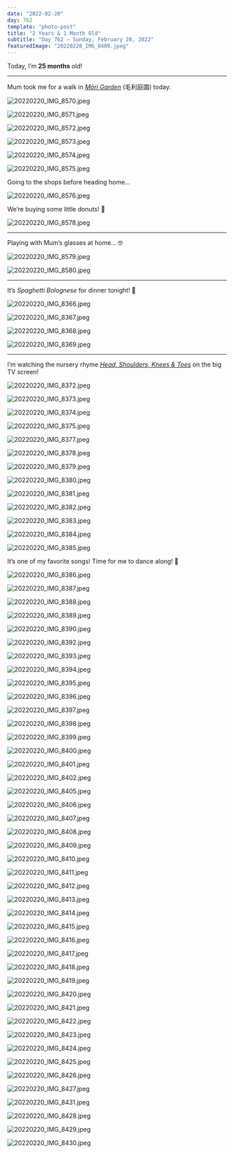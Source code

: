 ```yaml
---
date: "2022-02-20"
day: 762
template: "photo-post"
title: "2 Years & 1 Month Old"
subtitle: "Day 762 – Sunday, February 20, 2022"
featuredImage: "20220220_IMG_8409.jpeg"
---
```


Today, I’m <b>25 months</b> old!

<hr />

Mum took me for a walk in _<a href="https://goo.gl/maps/jDbDep9vM4K8Zj447">Mōri Garden</a>_ (毛利庭園) today.

![20220220_IMG_8570.jpeg](20220220_IMG_8570.jpeg)

![20220220_IMG_8571.jpeg](20220220_IMG_8571.jpeg)

![20220220_IMG_8572.jpeg](20220220_IMG_8572.jpeg)

![20220220_IMG_8573.jpeg](20220220_IMG_8573.jpeg)

![20220220_IMG_8574.jpeg](20220220_IMG_8574.jpeg)

![20220220_IMG_8575.jpeg](20220220_IMG_8575.jpeg)

Going to the shops before heading home…

![20220220_IMG_8576.jpeg](20220220_IMG_8576.jpeg)

We’re buying some little donuts! 🍩

![20220220_IMG_8578.jpeg](20220220_IMG_8578.jpeg)

<hr />

Playing with Mum’s glasses at home… 🤓

![20220220_IMG_8579.jpeg](20220220_IMG_8579.jpeg)

![20220220_IMG_8580.jpeg](20220220_IMG_8580.jpeg)

<hr />

It’s _Spaghetti Bolognese_ for dinner tonight! 🍝

![20220220_IMG_8366.jpeg](20220220_IMG_8366.jpeg)

![20220220_IMG_8367.jpeg](20220220_IMG_8367.jpeg)

![20220220_IMG_8368.jpeg](20220220_IMG_8368.jpeg)

![20220220_IMG_8369.jpeg](20220220_IMG_8369.jpeg)

<hr />

I’m watching the nursery rhyme _<a href="https://www.youtube.com/watch?v=QA48wTGbU7A">Head, Shoulders, Knees & Toes</a>_ on the big TV screen!

![20220220_IMG_8372.jpeg](20220220_IMG_8372.jpeg)

![20220220_IMG_8373.jpeg](20220220_IMG_8373.jpeg)

![20220220_IMG_8374.jpeg](20220220_IMG_8374.jpeg)

![20220220_IMG_8375.jpeg](20220220_IMG_8375.jpeg)

![20220220_IMG_8377.jpeg](20220220_IMG_8377.jpeg)

![20220220_IMG_8378.jpeg](20220220_IMG_8378.jpeg)

![20220220_IMG_8379.jpeg](20220220_IMG_8379.jpeg)

![20220220_IMG_8380.jpeg](20220220_IMG_8380.jpeg)

![20220220_IMG_8381.jpeg](20220220_IMG_8381.jpeg)

![20220220_IMG_8382.jpeg](20220220_IMG_8382.jpeg)

![20220220_IMG_8383.jpeg](20220220_IMG_8383.jpeg)

![20220220_IMG_8384.jpeg](20220220_IMG_8384.jpeg)

![20220220_IMG_8385.jpeg](20220220_IMG_8385.jpeg)

It’s one of my favorite songs! Time for me to dance along! 🕺

![20220220_IMG_8386.jpeg](20220220_IMG_8386.jpeg)

![20220220_IMG_8387.jpeg](20220220_IMG_8387.jpeg)

![20220220_IMG_8388.jpeg](20220220_IMG_8388.jpeg)

![20220220_IMG_8389.jpeg](20220220_IMG_8389.jpeg)

![20220220_IMG_8390.jpeg](20220220_IMG_8390.jpeg)

![20220220_IMG_8392.jpeg](20220220_IMG_8392.jpeg)

![20220220_IMG_8393.jpeg](20220220_IMG_8393.jpeg)

![20220220_IMG_8394.jpeg](20220220_IMG_8394.jpeg)

![20220220_IMG_8395.jpeg](20220220_IMG_8395.jpeg)

![20220220_IMG_8396.jpeg](20220220_IMG_8396.jpeg)

![20220220_IMG_8397.jpeg](20220220_IMG_8397.jpeg)

![20220220_IMG_8398.jpeg](20220220_IMG_8398.jpeg)

![20220220_IMG_8399.jpeg](20220220_IMG_8399.jpeg)

![20220220_IMG_8400.jpeg](20220220_IMG_8400.jpeg)

![20220220_IMG_8401.jpeg](20220220_IMG_8401.jpeg)

![20220220_IMG_8402.jpeg](20220220_IMG_8402.jpeg)

![20220220_IMG_8405.jpeg](20220220_IMG_8405.jpeg)

![20220220_IMG_8406.jpeg](20220220_IMG_8406.jpeg)

![20220220_IMG_8407.jpeg](20220220_IMG_8407.jpeg)

![20220220_IMG_8408.jpeg](20220220_IMG_8408.jpeg)

![20220220_IMG_8409.jpeg](20220220_IMG_8409.jpeg)

![20220220_IMG_8410.jpeg](20220220_IMG_8410.jpeg)

![20220220_IMG_8411.jpeg](20220220_IMG_8411.jpeg)

![20220220_IMG_8412.jpeg](20220220_IMG_8412.jpeg)

![20220220_IMG_8413.jpeg](20220220_IMG_8413.jpeg)

![20220220_IMG_8414.jpeg](20220220_IMG_8414.jpeg)

![20220220_IMG_8415.jpeg](20220220_IMG_8415.jpeg)

![20220220_IMG_8416.jpeg](20220220_IMG_8416.jpeg)

![20220220_IMG_8417.jpeg](20220220_IMG_8417.jpeg)

![20220220_IMG_8418.jpeg](20220220_IMG_8418.jpeg)

![20220220_IMG_8419.jpeg](20220220_IMG_8419.jpeg)

![20220220_IMG_8420.jpeg](20220220_IMG_8420.jpeg)

![20220220_IMG_8421.jpeg](20220220_IMG_8421.jpeg)

![20220220_IMG_8422.jpeg](20220220_IMG_8422.jpeg)

![20220220_IMG_8423.jpeg](20220220_IMG_8423.jpeg)

![20220220_IMG_8424.jpeg](20220220_IMG_8424.jpeg)

![20220220_IMG_8425.jpeg](20220220_IMG_8425.jpeg)

![20220220_IMG_8426.jpeg](20220220_IMG_8426.jpeg)

![20220220_IMG_8427.jpeg](20220220_IMG_8427.jpeg)

![20220220_IMG_8431.jpeg](20220220_IMG_8431.jpeg)

![20220220_IMG_8428.jpeg](20220220_IMG_8428.jpeg)

![20220220_IMG_8429.jpeg](20220220_IMG_8429.jpeg)

![20220220_IMG_8430.jpeg](20220220_IMG_8430.jpeg)

